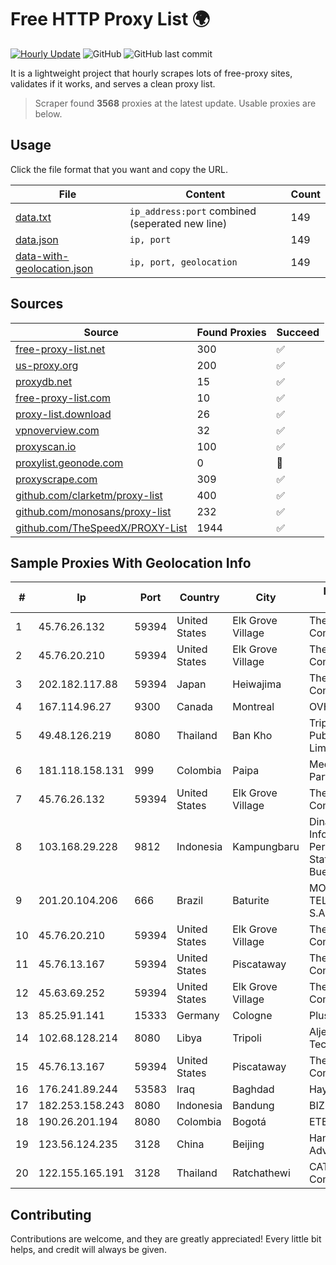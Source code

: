 
# Free HTTP Proxy List 🌍

[![Hourly Update](https://github.com/mertguvencli/http-proxy-list/actions/workflows/main.yml/badge.svg?branch=main)](https://github.com/mertguvencli/http-proxy-list/actions/workflows/main.yml)
![GitHub](https://img.shields.io/github/license/mertguvencli/http-proxy-list)
![GitHub last commit](https://img.shields.io/github/last-commit/mertguvencli/http-proxy-list)

It is a lightweight project that hourly scrapes lots of free-proxy sites, validates if it works, and serves a clean proxy list.


> Scraper found **3568** proxies at the latest update. Usable proxies are below.

## Usage

Click the file format that you want and copy the URL.


|File|Content|Count|
|----|-------|-----|
|[data.txt](https://raw.githubusercontent.com/mertguvencli/http-proxy-list/main/proxy-list/data.txt)|`ip_address:port` combined (seperated new line)|149|
|[data.json](https://raw.githubusercontent.com/mertguvencli/http-proxy-list/main/proxy-list/data.json)|`ip, port`|149|
|[data-with-geolocation.json](https://raw.githubusercontent.com/mertguvencli/http-proxy-list/main/proxy-list/data-with-geolocation.json)|`ip, port, geolocation`|149|

## Sources

|Source|Found Proxies|Succeed|
|------|-------------|-------|
|[free-proxy-list.net](https://free-proxy-list.net)|300|✅|
|[us-proxy.org](https://www.us-proxy.org)|200|✅|
|[proxydb.net](http://proxydb.net)|15|✅|
|[free-proxy-list.com](https://free-proxy-list.com/?page=&port=&type%5B%5D=http&type%5B%5D=https&up_time=0&search=Search)|10|✅|
|[proxy-list.download](https://www.proxy-list.download/HTTP)|26|✅|
|[vpnoverview.com](https://vpnoverview.com/privacy/anonymous-browsing/free-proxy-servers)|32|✅|
|[proxyscan.io](https://www.proxyscan.io)|100|✅|
|[proxylist.geonode.com](https://proxylist.geonode.com/api/proxy-list?limit=300&page=1&sort_by=lastChecked&sort_type=desc&protocols=http,https)|0|🚫|
|[proxyscrape.com](https://api.proxyscrape.com/v2/?request=displayproxies&protocol=http&timeout=10000&country=all&ssl=all&anonymity=all)|309|✅|
|[github.com/clarketm/proxy-list](https://raw.githubusercontent.com/clarketm/proxy-list/master/proxy-list-raw.txt)|400|✅|
|[github.com/monosans/proxy-list](https://raw.githubusercontent.com/monosans/proxy-list/main/proxies/http.txt)|232|✅|
|[github.com/TheSpeedX/PROXY-List](https://raw.githubusercontent.com/TheSpeedX/PROXY-List/master/http.txt)|1944|✅|


## Sample Proxies With Geolocation Info

|#|Ip|Port|Country|City|Internet Service Provider|
|-|--|----|-------|----|-------------------------|
|1|45.76.26.132|59394|United States|Elk Grove Village|The Constant Company|
|2|45.76.20.210|59394|United States|Elk Grove Village|The Constant Company|
|3|202.182.117.88|59394|Japan|Heiwajima|The Constant Company|
|4|167.114.96.27|9300|Canada|Montreal|OVH SAS|
|5|49.48.126.219|8080|Thailand|Ban Kho|Triple T Broadband Public Company Limited|
|6|181.118.158.131|999|Colombia|Paipa|Media Commerce Partners S.A|
|7|45.76.26.132|59394|United States|Elk Grove Village|The Constant Company|
|8|103.168.29.228|9812|Indonesia|Kampungbaru|Dinas Komunikasi Informatika Persandian dan Statistik Kabuapten Bueleleng|
|9|201.20.104.206|666|Brazil|Baturite|MOB SERVICOS DE TELECOMUNICACOES S.A|
|10|45.76.20.210|59394|United States|Elk Grove Village|The Constant Company|
|11|45.76.13.167|59394|United States|Piscataway|The Constant Company|
|12|45.63.69.252|59394|United States|Elk Grove Village|The Constant Company|
|13|85.25.91.141|15333|Germany|Cologne|PlusServer GmbH|
|14|102.68.128.214|8080|Libya|Tripoli|Aljeel Aljadeed For Technology|
|15|45.76.13.167|59394|United States|Piscataway|The Constant Company|
|16|176.241.89.244|53583|Iraq|Baghdad|Hayat ISP|
|17|182.253.158.243|8080|Indonesia|Bandung|BIZNET|
|18|190.26.201.194|8080|Colombia|Bogotá|ETB - Colombia|
|19|123.56.124.235|3128|China|Beijing|Hangzhou Alibaba Advertising Co|
|20|122.155.165.191|3128|Thailand|Ratchathewi|CAT Telecom Public Company Limited|



## Contributing

Contributions are welcome, and they are greatly appreciated! Every
little bit helps, and credit will always be given.

